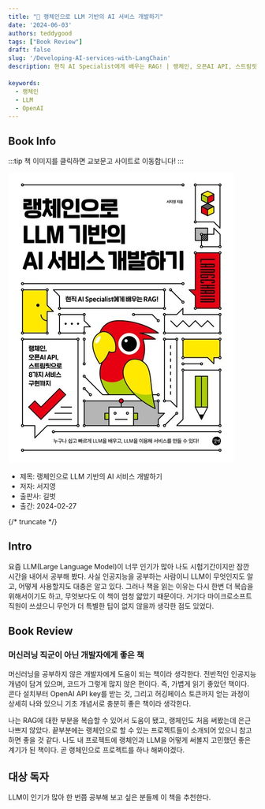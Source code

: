 ```yaml
---
title: "📖 랭체인으로 LLM 기반의 AI 서비스 개발하기"
date: '2024-06-03'
authors: teddygood
tags: ["Book Review"]
draft: false
slug: '/Developing-AI-services-with-LangChain'
description: 현직 AI Specialist에게 배우는 RAG! | 랭체인, 오픈AI API, 스트림릿으로 8가지 서비스 구현까지

keywords:
  - 랭체인
  - LLM
  - OpenAI
---
```


## Book Info

:::tip
책 이미지를 클릭하면 교보문고 사이트로 이동합니다!
:::

[![책](../assets/review/Developing-AI-services-with-LangChain.png)](https://product.kyobobook.co.kr/detail/S000212568407)

- 제목: 랭체인으로 LLM 기반의 AI 서비스 개발하기
- 저자: 서지영
- 출판사: 길벗
- 출간: 2024-02-27

{/* truncate */}

## Intro

요즘 LLM(Large Language Model)이 너무 인기가 많아 나도 시험기간이지만 잠깐 시간을 내어서 공부해 봤다. 사실 인공지능을 공부하는 사람이니 LLM이 무엇인지도 알고, 어떻게 사용할지도 대충은 알고 있다. 그러나 책을 읽는 이유는 다시 한번 더 복습을 위해서이기도 하고, 무엇보다도 이 책이 엄청 얇았기 때문이다. 거기다 마이크로소프트 직원이 쓰셨으니 무언가 더 특별한 팁이 없지 않을까 생각한 점도 있었다.

## Book Review

### 머신러닝 직군이 아닌 개발자에게 좋은 책

머신러닝을 공부하지 않은 개발자에게 도움이 되는 책이라 생각한다. 전반적인 인공지능 개념이 담겨 있으며, 코드가 그렇게 많지 않은 편이다. 즉, 가볍게 읽기 좋았던 책이다. 콘다 설치부터 OpenAI API key를 받는 것, 그리고 허깅페이스 토큰까지 얻는 과정이 상세히 나와 있으니 기초 개념서로 충분히 좋은 책이라 생각한다.

나는 RAG에 대한 부분을 복습할 수 있어서 도움이 됐고, 랭체인도 처음 써봤는데 은근 나쁘지 않았다. 끝부분에는 랭체인으로 할 수 있는 프로젝트들이 소개되어 있으니 참고하면 좋을 것 같다. 나도 내 프로젝트에 랭체인과 LLM을 어떻게 써볼지 고민했던 좋은 계기가 된 책이다. 곧 랭체인으로 프로젝트를 하나 해봐야겠다.

## 대상 독자

LLM이 인기가 많아 한 번쯤 공부해 보고 싶은 분들께 이 책을 추천한다.